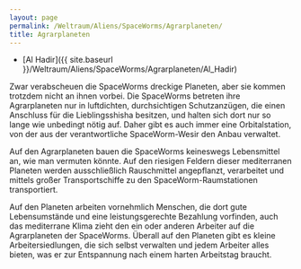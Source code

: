 ```yaml
---
layout: page
permalink: /Weltraum/Aliens/SpaceWorms/Agrarplaneten/
title: Agrarplaneten
---
```




- [Al Hadir]({{ site.baseurl }}/Weltraum/Aliens/SpaceWorms/Agrarplaneten/Al_Hadir)

Zwar verabscheuen die SpaceWorms dreckige Planeten, aber sie kommen trotzdem nicht an ihnen vorbei. Die SpaceWorms betreten ihre Agrarplaneten nur in luftdichten, durchsichtigen Schutzanzügen, die einen Anschluss für die Lieblingsshisha besitzen, und halten sich dort nur so lange wie unbedingt nötig auf. Daher gibt es auch immer eine Orbitalstation, von der aus der verantwortliche SpaceWorm-Wesir den Anbau verwaltet.

Auf den Agrarplaneten bauen die SpaceWorms keineswegs Lebensmittel an, wie man vermuten könnte. Auf den riesigen Feldern dieser mediterranen Planeten werden ausschließlich Rauschmittel angepflanzt, verarbeitet und mittels großer Transportschiffe zu den SpaceWorm-Raumstationen transportiert.

Auf den Planeten arbeiten vornehmlich Menschen, die dort gute Lebensumstände und eine leistungsgerechte Bezahlung vorfinden, auch das mediterrane Klima zieht den ein oder anderen Arbeiter auf die Agrarplaneten der SpaceWorms. Überall auf den Planeten gibt es kleine Arbeitersiedlungen, die sich selbst verwalten und jedem Arbeiter alles bieten, was er zur Entspannung nach einem harten Arbeitstag braucht.
